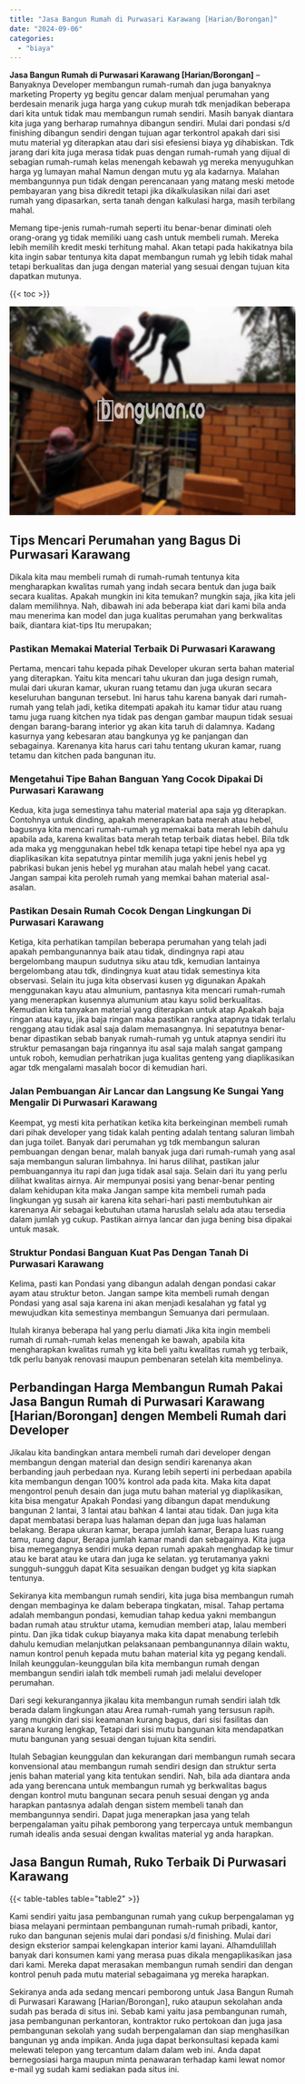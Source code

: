 ```yaml
---
title: "Jasa Bangun Rumah di Purwasari Karawang [Harian/Borongan]"
date: "2024-09-06"
categories: 
  - "biaya"
---
```


**Jasa Bangun Rumah di Purwasari Karawang \[Harian/Borongan\]** – Banyaknya Developer membangun rumah-rumah dan juga banyaknya marketing Property yg begitu gencar dalam menjual perumahan yang berdesain menarik juga harga yang cukup murah tdk menjadikan beberapa dari kita untuk tidak mau membangun rumah sendiri. Masih banyak diantara kita juga yang berharap rumahnya dibangun sendiri. Mulai dari pondasi s/d finishing dibangun sendiri dengan tujuan agar terkontrol apakah dari sisi mutu material yg diterapkan atau dari sisi efesiensi biaya yg dihabiskan. Tdk jarang dari kita juga merasa tidak puas dengan rumah-rumah yang dijual di sebagian rumah-rumah kelas menengah kebawah yg mereka menyuguhkan harga yg lumayan mahal Namun dengan mutu yg ala kadarnya. Malahan membangunnya pun tidak dengan perencanaan yang matang meski metode pembayaran yang bisa dikredit tetapi jika dikalkulasikan nilai dari aset rumah yang dipasarkan, serta tanah dengan kalkulasi harga, masih terbilang mahal.

Memang tipe-jenis rumah-rumah seperti itu benar-benar diminati oleh orang-orang yg tidak memiliki uang cash untuk membeli rumah. Mereka lebih memilih kredit meski terhitung mahal. Akan tetapi pada hakikatnya bila kita ingin sabar tentunya kita dapat membangun rumah yg lebih tidak mahal tetapi berkualitas dan juga dengan material yang sesuai dengan tujuan kita dapatkan mutunya.

{{< toc >}}

![Jasa Bangun Rumah di Purwasari Karawang [Harian/Borongan]](/images/borong-bangunan-19.png)

## Tips Mencari Perumahan yang Bagus Di Purwasari Karawang

Dikala kita mau membeli rumah di rumah-rumah tentunya kita mengharapkan kwalitas rumah yang indah secara bentuk dan juga baik secara kualitas. Apakah mungkin ini kita temukan? mungkin saja, jika kita jeli dalam memilihnya. Nah, dibawah ini ada beberapa kiat dari kami bila anda mau menerima kan model dan juga kualitas perumahan yang berkwalitas baik, diantara kiat-tips Itu merupakan;

### Pastikan Memakai Material Terbaik Di Purwasari Karawang

Pertama, mencari tahu kepada pihak Developer ukuran serta bahan material yang diterapkan. Yaitu kita mencari tahu ukuran dan juga design rumah, mulai dari ukuran kamar, ukuran ruang tetamu dan juga ukuran secara keseluruhan bangunan tersebut. Ini harus tahu karena banyak dari rumah-rumah yang telah jadi, ketika ditempati apakah itu kamar tidur atau ruang tamu juga ruang kitchen nya tidak pas dengan gambar maupun tidak sesuai dengan barang-barang interior yg akan kita taruh di dalamnya. Kadang kasurnya yang kebesaran atau bangkunya yg ke panjangan dan sebagainya. Karenanya kita harus cari tahu tentang ukuran kamar, ruang tetamu dan kitchen pada bangunan itu.

### Mengetahui Tipe Bahan Banguan Yang Cocok Dipakai Di Purwasari Karawang

Kedua, kita juga semestinya tahu material material apa saja yg diterapkan. Contohnya untuk dinding, apakah menerapkan bata merah atau hebel, bagusnya kita mencari rumah-rumah yg memakai bata merah lebih dahulu apabila ada, karena kwalitas bata merah tetap terbaik diatas hebel. Bila tdk ada maka yg menggunakan hebel tdk kenapa tetapi tipe hebel nya apa yg diaplikasikan kita sepatutnya pintar memilih juga yakni jenis hebel yg pabrikasi bukan jenis hebel yg murahan atau malah hebel yang cacat. Jangan sampai kita peroleh rumah yang memkai bahan material asal-asalan.

### Pastikan Desain Rumah Cocok Dengan Lingkungan Di Purwasari Karawang

Ketiga, kita perhatikan tampilan beberapa perumahan yang telah jadi apakah pembangunannya baik atau tidak, dindingnya rapi atau bergelombang maupun sudutnya siku atau tdk, kemudian lantainya bergelombang atau tdk, dindingnya kuat atau tidak semestinya kita observasi. Selain itu juga kita observasi kusen yg digunakan Apakah menggunakan kayu atau almunium, pantasnya kita mencari rumah-rumah yang menerapkan kusennya alumunium atau kayu solid berkualitas. Kemudian kita tanyakan material yang diterapkan untuk atap Apakah baja ringan atau kayu, jika baja ringan maka pastikan rangka atapnya tidak terlalu renggang atau tidak asal saja dalam memasangnya. Ini sepatutnya benar-benar dipastikan sebab banyak rumah-rumah yg untuk atapnya sendiri itu struktur pemasangan baja ringannya itu asal saja malah sangat gampang untuk roboh, kemudian perhatrikan juga kualitas genteng yang diaplikasikan agar tdk mengalami masalah bocor di kemudian hari.

### Jalan Pembuangan Air Lancar dan Langsung Ke Sungai Yang Mengalir Di Purwasari Karawang

Keempat, yg mesti kita perhatikan ketika kita berkeinginan membeli rumah dari pihak developer yang tidak kalah penting adalah tentang saluran limbah dan juga toilet. Banyak dari perumahan yg tdk membangun saluran pembuangan dengan benar, malah banyak juga dari rumah-rumah yang asal saja membangun saluran limbahnya. Ini harus dilihat, pastikan jalur pembuangannya itu rapi dan juga tidak asal saja. Selain dari itu yang perlu dilihat kwalitas airnya. Air mempunyai posisi yang benar-benar penting dalam kehidupan kita maka Jangan sampe kita membeli rumah pada lingkungan yg susah air karena kita sehari-hari pasti membutuhkan air karenanya Air sebagai kebutuhan utama haruslah selalu ada atau tersedia dalam jumlah yg cukup. Pastikan airnya lancar dan juga bening bisa dipakai untuk masak.

### Struktur Pondasi Banguan Kuat Pas Dengan Tanah Di Purwasari Karawang

Kelima, pasti kan Pondasi yang dibangun adalah dengan pondasi cakar ayam atau struktur beton. Jangan sampe kita membeli rumah dengan Pondasi yang asal saja karena ini akan menjadi kesalahan yg fatal yg mewujudkan kita semestinya membangun Semuanya dari permulaan.

Itulah kiranya beberapa hal yang perlu diamati Jika kita ingin membeli rumah di rumah-rumah kelas menengah ke bawah, apabila kita mengharapkan kwalitas rumah yg kita beli yaitu kwalitas rumah yg terbaik, tdk perlu banyak renovasi maupun pembenaran setelah kita membelinya.

## Perbandingan Harga Membangun Rumah Pakai Jasa Bangun Rumah di Purwasari Karawang \[Harian/Borongan\] dengen Membeli Rumah dari Developer

Jikalau kita bandingkan antara membeli rumah dari developer dengan membangun dengan material dan design sendiri karenanya akan berbanding jauh perbedaan nya. Kurang lebih seperti ini perbedaan apabila kita membangun dengan 100% kontrol ada pada kita. Maka kita dapat mengontrol penuh desain dan juga mutu bahan material yg diaplikasikan, kita bisa mengatur Apakah Pondasi yang dibangun dapat mendukung bangunan 2 lantai, 3 lantai atau bahkan 4 lantai atau tidak. Dan juga kita dapat membatasi berapa luas halaman depan dan juga luas halaman belakang. Berapa ukuran kamar, berapa jumlah kamar, Berapa luas ruang tamu, ruang dapur, Berapa jumlah kamar mandi dan sebagainya. Kita juga bisa memegangnya sendiri muka depan rumah apakah menghadap ke timur atau ke barat atau ke utara dan juga ke selatan. yg terutamanya yakni sungguh-sungguh dapat Kita sesuaikan dengan budget yg kita siapkan tentunya.

Sekiranya kita membangun rumah sendiri, kita juga bisa membangun rumah dengan membaginya ke dalam beberapa tingkatan, misal. Tahap pertama adalah membangun pondasi, kemudian tahap kedua yakni membangun badan rumah atau struktur utama, kemudian memberi atap, lalau memberi pintu. Dan jika tidak cukup biayanya maka kita dapat menabung terlebih dahulu kemudian melanjutkan pelaksanaan pembangunannya dilain waktu, namun kontrol penuh kepada mutu bahan material kita yg pegang kendali. Inilah keunggulan-keunggulan bila kita membangun rumah dengan membangun sendiri ialah tdk membeli rumah jadi melalui developer perumahan.

Dari segi kekurangannya jikalau kita membangun rumah sendiri ialah tdk berada dalam lingkungan atau Area rumah-rumah yang tersusun rapih. yang mungkin dari sisi keamanan kurang bagus, dari sisi fasilitas dan sarana kurang lengkap, Tetapi dari sisi mutu bangunan kita mendapatkan mutu bangunan yang sesuai dengan tujuan kita sendiri.

Itulah Sebagian keunggulan dan kekurangan dari membangun rumah secara konvensional atau membangun rumah sendiri design dan struktur serta jenis bahan material yang kita tentukan sendiri. Nah, bila ada diantara anda ada yang berencana untuk membangun rumah yg berkwalitas bagus dengan kontrol mutu bangunan secara penuh sesuai dengan yg anda harapkan pantasnya adalah dengan sistem membeli tanah dan membangunnya sendiri. Dapat juga menerapkan jasa yang telah berpengalaman yaitu pihak pemborong yang terpercaya untuk membangun rumah idealis anda sesuai dengan kwalitas material yg anda harapkan.

## Jasa Bangun Rumah, Ruko Terbaik Di Purwasari Karawang

{{< table-tables table="table2" >}}

Kami sendiri yaitu jasa pembangunan rumah yang cukup berpengalaman yg biasa melayani permintaan pembangunan rumah-rumah pribadi, kantor, ruko dan bangunan sejenis mulai dari pondasi s/d finishing. Mulai dari design eksterior sampai kelengkapan interior kami layani. Alhamdulillah banyak dari konsumen kami yang merasa puas dikala mengaplikasikan jasa dari kami. Mereka dapat merasakan membangun rumah sendiri dan dengan kontrol penuh pada mutu material sebagaimana yg mereka harapkan.

Sekiranya anda ada sedang mencari pemborong untuk Jasa Bangun Rumah di Purwasari Karawang \[Harian/Borongan\], ruko ataupun sekolahan anda sudah pas berada di situs ini. Sebab kami yaitu jasa pembangunan rumah, jasa pembangunan perkantoran, kontraktor ruko pertokoan dan juga jasa pembangunan sekolah yang sudah berpengalaman dan siap menghasilkan bangunan yg anda impikan. Anda juga dapat berkonsultasi kepada kami melewati telepon yang tercantum dalam dalam web ini. Anda dapat bernegosiasi harga maupun minta penawaran terhadap kami lewat nomor e-mail yg sudah kami sediakan pada situs ini.

